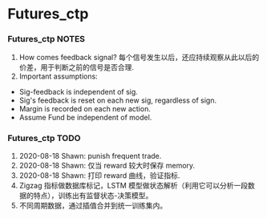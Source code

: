 # Futures_ctp

### Futures_ctp NOTES

1. How comes feedback signal? 每个信号发生以后，还应持续观察从此以后的价差，用于判断之前的信号是否合理.
2. Important assumptions:

- Sig-feedback is independent of sig.
- Sig's feedback is reset on each new sig, regardless of sign.
- Margin is recorded on each new action.
- Assume Fund be independent of model.

### Futures_ctp TODO

1. 2020-08-18 Shawn: punish frequent trade.
2. 2020-08-18 Shawn: 仅当 reward 较大时保存 memory.
3. 2020-08-18 Shawn: 打印 reward 曲线，验证指标.
4. Zigzag 指标做数据库标记，LSTM 模型做状态解析（利用它可以分析一段数据的特点），训练出有监督状态-决策模型。
5. 不同周期数据，通过插值合并到统一训练集内。
